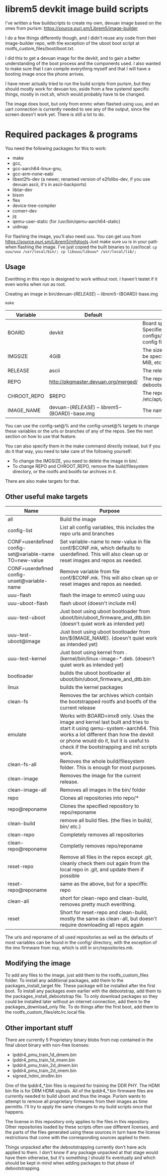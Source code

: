 # librem5 devkit image build scripts

I've written a few buildscripts to create my own, devuan image based on the ones from purism: https://source.puri.sm/Librem5/image-builder

I do a few things differently though, and I didn't reuse any code from their image-builder repo,
with the exception of the uboot boot script at rootfs_custom_files/boot/boot.txt.

I did this to get a devuan image for the devkit, and to gain a better understanding
of the boot process and the components used. I also wanted to make sure that I
can compile everything myself and that I will have a booting image once the phone arrives.

I have never actually tried to run the build scripts from purism, but they should
mostly work for devuan too, aside from a few systemd specific things, mostly in
root.sh, which would probably have to be changed.

The image does boot, but only from emmc when flashed using uuu, and an uart connection
is currently needed to see any of the output, since the screen doesn't work yet.
There is still a lot to do.

# Required packages & programs

You need the following packages for this to work:
 * make
 * gcc,
 * gcc-aarch64-linux-gnu,
 * gcc-arm-none-eabi
 * libext2fs-dev (a newer, renamed version of e2fslibs-dev, if you use devuan ascii, it's in ascii-backports)
 * libtar-dev
 * bison
 * flex
 * device-tree-compiler
 * comerr-dev
 * jq
 * qemu-user-static (for /usr/bin/qemu-aarch64-static)
 * uidmap

For flashing the image, you'll also need uuu. You can get uuu from https://source.puri.sm/Librem5/mfgtools
Just make sure uu is in your path when flashing the image. I've just copied the
built binaries to /usr/local: `cp uuu/uuu /usr/local/bin/; cp libuuu/libuuu* /usr/local/lib/;`

## Usage

Everithing in this repo is designed to work without root. I haven't testet if it even works when run as root.

Creating an image in bin/devuan-$(RELEASE)-librem5-$(BOARD)-base.img
```
make
```

| Variable | Default | Description |
| -------- | ------- | ----------- |
| BOARD | devkit | Board specific config. Specifies which configs/board-$(BOARD).mk config file to use. |
| IMGSIZE | 4GiB | The size of the image. Can be specified in GB, GiB, MB, MiB, etc. |
| RELEASE | ascii | The release to debootstrap |
| REPO | http://pkgmaster.devuan.org/merged/ | The repository to use for debootstraping |
| CHROOT_REPO | $REPO | The repository to use in the /etc/apt/sources.list |
| IMAGE_NAME | devuan-$(RELEASE)-librem5-$(BOARD)-base.img | The name of the image |

You can use the config-set@% and the config-unset@% targets to change these variables or the urls or branches of any of the repos. See the next section on how to use that feature.

You can also specify them in the make command directly instead, but if you do it that way, you need to take care of the following yourself:

 * To change the IMGSIZE, you need to delete the image in bin/.
 * To change REPO and CHROOT_REPO, remove the build/filesystem directory, or the rootfs and bootfs tar archives in it.

There are also make targets for that.

## Other useful make targets

| Name | Purpose |
| ---- | ------- |
| all  | Build the image |
| config-list | List all config variables, this includes the repo urls and branches |
| CONF=userdefined config-set@variable-name TO=new-value | Set variable-name to new-value in file conf/$CONF.mk, which defaults to userdefined. This will also clean up or reset images and repos as needed. |
| CONF=userdefined config-unset@variable-name | Remove variable from file conf/$CONF.mk. This will also clean up or reset images and repos as needed. |
| uuu-flash | flash the image to emmc0 using uuu |
| uuu-uboot-flash | flash uboot (doesn't include m4) |
| uuu-test-uboot | Just boot using uboot bootloader from uboot/bin/uboot_firmware_and_dtb.bin (doesn't quiet work as intended yet) |
| uuu-test-uboot@image | Just boot using uboot bootloader from bin/$(IMAGE_NAME). (doesn't quiet work as intended yet) |
| uuu-test-kernel | Just boot using kernel from .(kernel/bin/linux-image-*.deb. (doesn't quiet work as intended yet) |
| bootloader | builds the uboot bootloader at uboot/bin/uboot_firmware_and_dtb.bin |
| linux | builds the kernel packages |
| clean-fs | Removes the tar archives which contain the bootstrapped rootfs and bootfs of the current release |
| emulate | Works with BOARD=imx8 only. Uses the image and kernel last built and tries to start it using qemu-system-aarch64. This works a lot different than how the devkit or phone would do it, but it is useful to check if the bootstrapping and init scripts work. |
| clean-fs-all | Removes the whole build/filesystem folder. This is enough for most purposes. |
| clean-image | Removes the image for the current release. |
| clean-image-all | Removes all images in the bin/ folder |
| repo | Clones all repositories into repo/* |
| repo@reponame | Clones the specified repository to repo/reponame |
| clean-build	| remove all build files. (the files in build/, bin/ etc.) |
| clean-repo | Completely removes all repositories |
| clean-repo@reponame | Completly removes repo/reponame |
| reset-repo | Remove all files in the repos except .git, cleanly check them out again from the local repo in .git, and update them if possible |
| reset-repo@reponame | same as the above, but for a speciffic repo |
| clean-all | short for clean-repo and clean-build, removes pretty much everithing. |
| reset | Short for reset-repo and clean-build, mostly the same as clean-all, but doesn't require downloading all repos again |

The urls and reponame of all used repositories as well as the defaults of most variables can be found in the config/ directory, with the exception of the imx firmware from nxp, which is still in src/repositories.mk.


## Modifying the image

To add any files to the image, just add them to the rootfs_custom_files folder.
To install any additional packages, add them to the packages_install_target file.
These package will be installed after the first boot.
To install any packages even earlier with the debootstrap, add them to the packages_install_debootstrap file.
To only download packages so they could be installed later without an internet connection, add them to the packages_download_only file.
To do things after the first boot, add them to the rootfs_custom_files/etc/rc.local file.

## Other important stuff

There are currently 5 Proprietary binary blobs from nxp contained in the final uboot binary with non-free licenses:
 * lpddr4_pmu_train_1d_dmem.bin
 * lpddr4_pmu_train_1d_imem.bin
 * lpddr4_pmu_train_2d_dmem.bin
 * lpddr4_pmu_train_2d_imem.bin
 * signed_hdmi_imx8m.bin

One of the lpddr4_\*.bin files is required for training the DDR PHY. The HDMI bin file is for DRM HDMI signals.
All of the lpddr4_\*.bin firmware files are currently needed to build uboot and thus the image.
Purism wants to attempt to remove all proprietary firmwares from their images as time permitts. I'll try
to apply the same changes to my build scripts once that happens.

The license in this repository only applies to the files in this repository.
Other repositories loaded by these scripts often use different licenses,
and the parts of the files generated using these sources in turn have the license restrictions
that come with the corresponding sources applied to them.

Things unpacked after the debootstrapping currently don't have acls applied to them.
I don't know if any package unpacked at that stage would have them otherwise, but it's something I should
fix eventually and which should be kept in mind when adding packages to that phase of debootstrapping.
